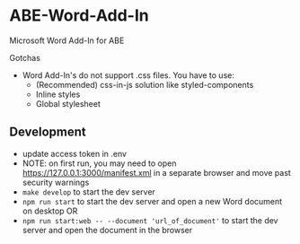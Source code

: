 # ABE-Word-Add-In
Microsoft Word Add-In for ABE

Gotchas
 - Word Add-In's do not support .css files. You have to use:
    - (Recommended) css-in-js solution like styled-components
    - Inline styles
    - Global stylesheet


## Development
 - update access token in .env
 - NOTE: on first run, you may need to open https://127.0.0.1:3000/manifest.xml in a separate browser and move past security warnings
 - `make develop` to start the dev server
 - `npm run start` to start the dev server and open a new Word document on desktop OR 
 - `npm run start:web -- --document 'url_of_document'` to start the dev server and open the document in the browser


